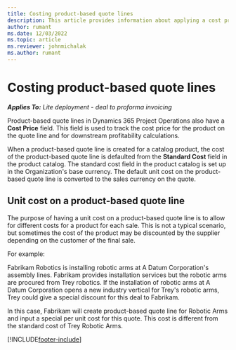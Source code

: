 ```yaml
---
title: Costing product-based quote lines
description: This article provides information about applying a cost price to a product-based quote line.
author: rumant
ms.date: 12/03/2022
ms.topic: article
ms.reviewer: johnmichalak
ms.author: rumant
---
```


# Costing product-based quote lines

_**Applies To:** Lite deployment - deal to proforma invoicing_


Product-based quote lines in Dynamics 365 Project Operations also have a **Cost Price** field. This field is used to track the cost price for the product on the quote line and for downstream profitability calculations.

When a product-based quote line is created for a catalog product, the cost of the product-based quote line is defaulted from the **Standard Cost** field in the product catalog. The standard cost field in the product catalog is set up in the Organization's base currency. The default unit cost on the product-based quote line is converted to the sales currency on the quote.

## Unit cost on a product-based quote line

The purpose of having a unit cost on a product-based quote line is to allow for different costs for a product for each sale. This is not a typical scenario, but sometimes the cost of the product may be discounted by the supplier depending on the customer of the final sale.

For example:

Fabrikam Robotics is installing robotic arms at A Datum Corporation's assembly lines. Fabrikam provides installation services but the robotic arms are procured from Trey robotics. If the installation of robotic arms at A Datum Corporation opens a new industry vertical for Trey's robotic arms, Trey could give a special discount for this deal to Fabrikam.

In this case, Fabrikam will create product-based quote line for Robotic Arms and input a special per unit cost for this quote. This cost is different from the standard cost of Trey Robotic Arms.


[!INCLUDE[footer-include](../../includes/footer-banner.md)]
